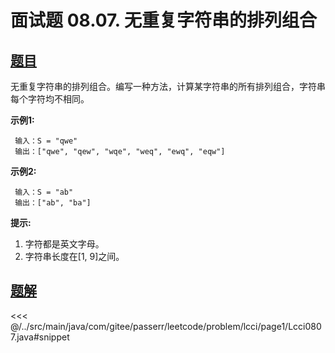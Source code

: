 # 面试题 08.07. 无重复字符串的排列组合

## [题目](https://leetcode.cn/problems/permutation-i-lcci/)
无重复字符串的排列组合。编写一种方法，计算某字符串的所有排列组合，字符串每个字符均不相同。

**示例1:**

```
 输入：S = "qwe"
 输出：["qwe", "qew", "wqe", "weq", "ewq", "eqw"]
```

**示例2:**

```
 输入：S = "ab"
 输出：["ab", "ba"]
```

**提示:**

1. 字符都是英文字母。
2. 字符串长度在\[1, 9\]之间。


## [题解](https://github.com/PasseRR/JavaLeetCode/blob/master/src/main/java/com/gitee/passerr/leetcode/problem/lcci/page1/Lcci0807.java)

<<< @/../src/main/java/com/gitee/passerr/leetcode/problem/lcci/page1/Lcci0807.java#snippet
